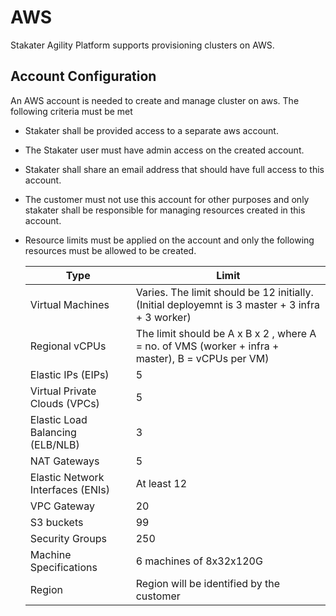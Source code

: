 # AWS

Stakater Agility Platform supports provisioning clusters on AWS.

## Account Configuration

An AWS account is needed to create and manage cluster on aws. The following criteria must be met

- Stakater shall be provided access to a separate aws account.
- The Stakater user must have admin access on the created account.
- Stakater shall share an email address that should have full access to this account.
- The customer must not use this account for other purposes and only stakater shall be responsible for managing resources created in this account.
- Resource limits must be applied on the account and only the following resources must be allowed to be created.

  |Type        | Limit |
    |------------|------------|
  | Virtual Machines | Varies. The limit should be 12 initially. (Initial deployemnt is 3 master + 3 infra + 3 worker)|
  | Regional vCPUs | The limit should be A x B x 2 , where A = no. of VMS (worker + infra + master), B = vCPUs per VM) |
  | Elastic IPs (EIPs) | 5 |
  | Virtual Private Clouds (VPCs) | 5 |
  | Elastic Load Balancing (ELB/NLB) | 3 |
  | NAT Gateways | 5 |
  | Elastic Network Interfaces (ENIs) | At least 12 |
  | VPC Gateway| 20 |
  | S3 buckets| 99 |
  | Security Groups| 250|
  | Machine Specifications | 6 machines of 8x32x120G |
  | Region | Region will be identified by the customer |
